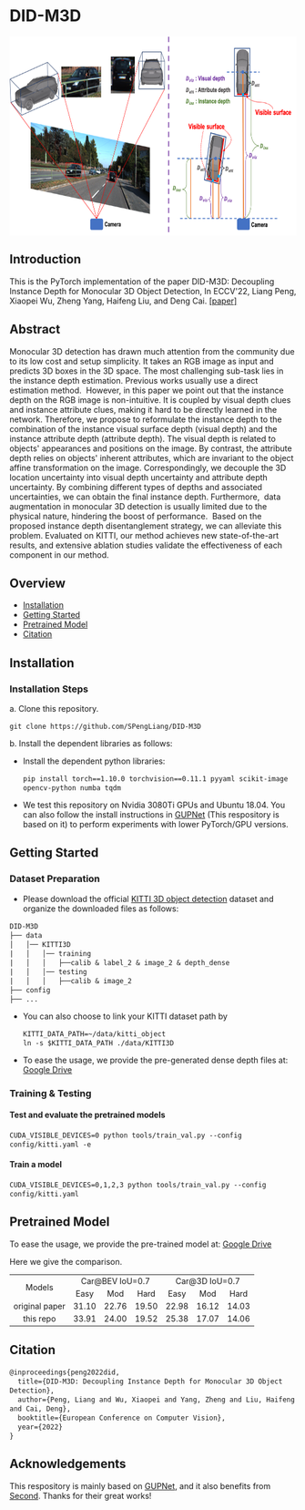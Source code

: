 # DID-M3D

<p align="center"> <img src='img/DID.png' align="center" height="350px"> </p>

## Introduction

This is the PyTorch implementation of the paper DID-M3D: Decoupling Instance Depth for Monocular 3D Object Detection, In ECCV'22, Liang Peng, Xiaopei Wu, Zheng Yang, Haifeng Liu, and Deng Cai.
[[paper]](https://arxiv.org/abs/2207.08531) 
## Abstract

Monocular 3D detection has drawn much attention from the community due to its low cost and setup simplicity. It takes an RGB image as input and predicts 3D boxes in the 3D space. The most challenging sub-task lies in the instance depth estimation. Previous works usually use a direct estimation method.  However, in this paper we point out that the instance depth on the RGB image is non-intuitive. It is coupled by visual depth clues and instance attribute clues, making it hard to be directly learned in the network. Therefore, we propose to reformulate the instance depth to the combination of the instance visual surface depth (visual depth) and the instance attribute depth (attribute depth). The visual depth is related to objects' appearances and positions on the image. By contrast, the attribute depth relies on objects' inherent attributes, which are invariant to the object affine transformation on the image. Correspondingly, we decouple the 3D location uncertainty into visual depth uncertainty and attribute depth uncertainty. By combining different types of depths and associated uncertainties, we can obtain the final instance depth. Furthermore,  data augmentation in monocular 3D detection is usually limited due to the physical nature, hindering the boost of performance.  Based on the proposed instance depth disentanglement strategy, we can alleviate this problem. Evaluated on KITTI, our method achieves new state-of-the-art results, and extensive ablation studies validate the effectiveness of each component in our method.

## Overview

- [Installation](#installation)
- [Getting Started](#getting-started)
- [Pretrained Model](#pretrained-model)
- [Citation](#citation)

## Installation

### Installation Steps

a. Clone this repository.

```shell
git clone https://github.com/SPengLiang/DID-M3D
```

b. Install the dependent libraries as follows:

* Install the dependent python libraries: 
  
  ```shell
  pip install torch==1.10.0 torchvision==0.11.1 pyyaml scikit-image opencv-python numba tqdm
  ```

* We test this repository on Nvidia 3080Ti GPUs and Ubuntu 18.04. You can also follow the install instructions in [GUPNet](https://github.com/SuperMHP/GUPNet) (This respository is based on it) to perform experiments with lower PyTorch/GPU versions.

## Getting Started

### Dataset Preparation

* Please download the official [KITTI 3D object detection](http://www.cvlibs.net/datasets/kitti/eval_object.php?obj_benchmark=3d) dataset and organize the downloaded files as follows:

```
DID-M3D
├── data
│   │── KITTI3D
|   │   │── training
|   │   │   ├──calib & label_2 & image_2 & depth_dense
|   │   │── testing
|   │   │   ├──calib & image_2
├── config
├── ...
```

* You can also choose to link your KITTI dataset path by
  
  ```
  KITTI_DATA_PATH=~/data/kitti_object
  ln -s $KITTI_DATA_PATH ./data/KITTI3D
  ```

* To ease the usage, we provide the pre-generated dense depth files at: [Google Drive](https://drive.google.com/file/d/1mlHtG8ZXLfjm0lSpUOXHulGF9fsthRtM/view?usp=sharing) 

### Training & Testing

#### Test and evaluate the pretrained models

```shell
CUDA_VISIBLE_DEVICES=0 python tools/train_val.py --config config/kitti.yaml -e   
```

#### Train a model

```shell
CUDA_VISIBLE_DEVICES=0,1,2,3 python tools/train_val.py --config config/kitti.yaml
```

## Pretrained Model

To ease the usage, we provide the pre-trained model at: [Google Drive](https://drive.google.com/file/d/1SwfRus6J0mtVDe9B3JtYs6E7Va1yTsQd/view?usp=sharing)

Here we give the comparison.

<table align="center">
    <tr>
        <td rowspan="2",div align="center">Models</td>
        <td colspan="3",div align="center">Car@BEV IoU=0.7</td>    
        <td colspan="3",div align="center">Car@3D IoU=0.7</td>  
    </tr>
    <tr>
        <td div align="center">Easy</td> 
        <td div align="center">Mod</td> 
        <td div align="center">Hard</td> 
        <td div align="center">Easy</td> 
        <td div align="center">Mod</td> 
        <td div align="center">Hard</td>  
    </tr>
    <tr>
        <td div align="center">original paper</td>
        <td div align="center">31.10</td> 
        <td div align="center">22.76</td> 
        <td div align="center">19.50</td> 
        <td div align="center">22.98</td> 
        <td div align="center">16.12</td> 
        <td div align="center">14.03</td> 
    </tr>    
    <tr>
        <td div align="center">this repo</td>
        <td div align="center">33.91</td> 
        <td div align="center">24.00</td> 
        <td div align="center">19.52</td> 
        <td div align="center">25.38</td> 
        <td div align="center">17.07</td> 
        <td div align="center">14.06</td> 
    </tr>
</table>

## Citation

```
@inproceedings{peng2022did,
  title={DID-M3D: Decoupling Instance Depth for Monocular 3D Object Detection},
  author={Peng, Liang and Wu, Xiaopei and Yang, Zheng and Liu, Haifeng and Cai, Deng},
  booktitle={European Conference on Computer Vision},
  year={2022}
}
```

## Acknowledgements

This respository is mainly based on [GUPNet](https://github.com/SuperMHP/GUPNet), and it also benefits from [Second](https://github.com/traveller59/second.pytorch). Thanks for their great works!
